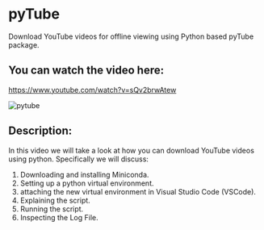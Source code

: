 # pyTube
Download YouTube videos for offline viewing using Python based pyTube package.

You can watch the video here:
-----------------------------
https://www.youtube.com/watch?v=sQv2brwAtew

![pytube](https://user-images.githubusercontent.com/55623375/203125512-cf85bde0-2073-42a6-af1b-50d2cfa61906.png)

Description:
------------
In this video we will take a look at how you can download YouTube videos using python. Specifically we will discuss:


1. Downloading and installing Miniconda.
2. Setting up a python virtual environment.
3. attaching the new virtual environment in Visual Studio Code (VSCode).
4. Explaining the script.
5. Running the script.
6. Inspecting the Log File.
